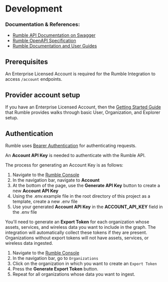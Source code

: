 # Development

### Documentation & References:

- [Rumble API Documentation on Swagger](https://app.swaggerhub.com/apis-docs/RumbleDiscovery/Rumble/)
- [Rumble OpenAPI Specification](https://github.com/RumbleDiscovery/rumble-api)
- [Rumble Documentation and User Guides](https://www.rumble.run/docs/#download-rumble-documentation-for-offline-use)

## Prerequisites

An Enterprise Licensed Account is required for the Rumble Integration to access
`/account` endpoints.

## Provider account setup

If you have an Enterprise Licensed Account, then the
[Getting Started Guide](https://www.rumble.run/docs/first-steps/) that Rumble
provides walks through basic User, Organization, and Explorer setup.

## Authentication

Rumble uses
[Bearer Authentication](https://swagger.io/docs/specification/authentication/bearer-authentication/)
for authenticating requests.

An **Account API Key** is needed to authenticate with the Rumble API.

The process for generating an Account Key is as follows:

1. Navigate to the [Rumble Console](htttps://console.rumble.run)
2. In the navigation bar, navigate to **Account**
3. At the bottom of the page, use the **Generate API Key** button to create a
   new **Account API Key**
4. Using the .env.example file in the root directory of this project as a
   template, create a new .env file
5. Use your generated **Account API Key** in the **ACCOUNT_API_KEY** field in
   the .env file

You'll need to generate an **Export Token** for each organization whose assets,
services, and wireless data you want to include in the graph. The integration
will automatically collect these tokens if they are present. Organizations
without export tokens will not have assets, services, or wireless data ingested.

1. Navigate to the [Rumble Console](https://console.rumble/run)
2. In the navigation bar, go to `Organizations`
3. Click on the organization in which you want to create an `Export Token`
4. Press the **Generate Export Token** button.
5. Repeat for all organizations whose data you want to ingest.
